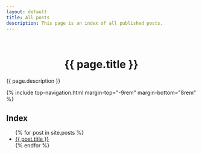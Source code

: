 ```yaml
---
layout: default
title: All posts
description: This page is an index of all published posts.
---
```


<div style="text-align: center; padding-top: 1rem;"><h1>{{ page.title }}</h1></div>

{{ page.description }}

{% include top-navigation.html margin-top="-9rem" margin-bottom="8rem" %}

## Index

<ul>
    {% for post in site.posts %}
    <li>
        <a href="{{ post.url }}">{{ post.title }}</a>
    </li>
    {% endfor %}
</ul>
